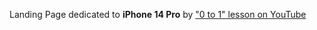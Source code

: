 Landing Page dedicated to **iPhone 14 Pro** by ["0 to 1" lesson on YouTube](https://www.youtube.com/watch?v=2dVPFVX3ZZ0)
